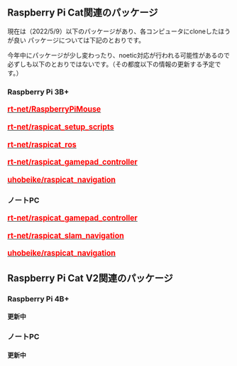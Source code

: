 ## Raspberry Pi Cat関連のパッケージ

現在は（2022/5/9）以下のパッケージがあり、各コンピュータにcloneしたほうが良い
パッケージについては下記のとおりです。

今年中にパッケージが少し変わったり、noetic対応が行われる可能性があるので
必ずしも以下のとおりではないです。（その都度以下の情報の更新する予定です。）

### Raspberry Pi 3B+

#### [<span style="font-size: 120%; color: red;">rt-net/RaspberryPiMouse</span>](https://github.com/rt-net/RaspberryPiMouse)

#### [<span style="font-size: 120%; color: red;">rt-net/raspicat_setup_scripts</span>](https://github.com/rt-net/raspicat_setup_scripts)

#### [<span style="font-size: 120%; color: red;">rt-net/raspicat_ros</span>](https://github.com/rt-net/raspicat_ros)

#### [<span style="font-size: 120%; color: red;">rt-net/raspicat_gamepad_controller</span>](https://github.com/rt-net/raspicat_gamepad_controller)

#### [<span style="font-size: 120%; color: red;">uhobeike/raspicat_navigation</span>](https://github.com/uhobeike/raspicat_navigation)

### ノートPC

#### [<span style="font-size: 120%; color: red;">rt-net/raspicat_gamepad_controller</span>](https://github.com/rt-net/raspicat_gamepad_controller)

#### [<span style="font-size: 120%; color: red;">rt-net/raspicat_slam_navigation</span>](https://github.com/rt-net/raspicat_slam_navigation)

#### [<span style="font-size: 120%; color: red;">uhobeike/raspicat_navigation</span>](https://github.com/uhobeike/raspicat_navigation)

## Raspberry Pi Cat V2関連のパッケージ

### Raspberry Pi 4B+
#### 更新中
### ノートPC
#### 更新中